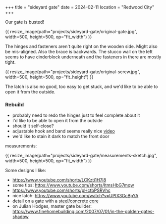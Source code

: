 +++
title = "sideyard gate"
date = 2024-02-11
location = "Redwood City"
+++

Our gate is busted!

{{ resize_image(path="projects/sideyard-gate/original-gate.jpg", width=500, height=500, op="fit_width") }}

The hinges and fasteners aren't quite right on the wooden side.
Might also be mis-aligned.
Also the brace is backwards.
The stucco wall on the left seems to have cinderblock underneath
and the fasteners in there are mostly tight.

{{ resize_image(path="projects/sideyard-gate/original-screw.jpg", width=500, height=500, op="fit_height") }}

The latch is also no good, too easy to get stuck,
and we'd like to be able to open it from the outside.


### Rebuild

- probably need to redo the hinges just to feel complete about it
- I'd like to be able to open it from the outside
- should it self-close?
- adjustable hook and band seems really nice [video](https://www.youtube.com/watch?v=2JiGxM6N3Oo)
- we'd like to stain it dark to match the front door

measurements:

{{ resize_image(path="projects/sideyard-gate/measurements-sketch.jpg", width=500, height=500, op="fit_width") }}


Some designs I like:
- https://www.youtube.com/shorts/LCKzti1H7l8
- some tips: https://www.youtube.com/shorts/ItmsHbG7mqw
- https://www.youtube.com/shorts/pHctbPSRVhc
- nice latch: https://www.youtube.com/watch?v=UPIX3GcBpYA
- detail on a gate with a [steel/concrete core](https://www.finehomebuilding.com/membership/pdf/14540/021129110.pdf)
- on Julian Hodges, master gate builder: https://www.finehomebuilding.com/2007/07/01/in-the-golden-gates-shadow
